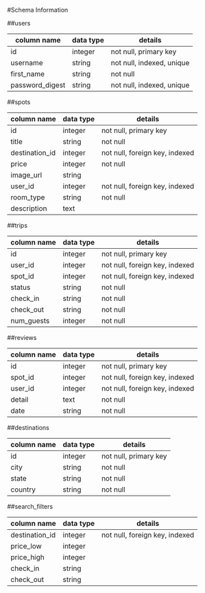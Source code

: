 #Schema Information

##users

| column name     | data type | details                   |
| --------------- | --------- | ------------------------- |
| id              | integer   | not null, primary key     |
| username        | string    | not null, indexed, unique |
| first_name      | string    | not null                  |
| password_digest | string    | not null, indexed, unique |

##spots

| column name    | data type | details                        |
| -------------- | --------- | ------------------------------ |
| id             | integer   | not null, primary key          |
| title          | string    | not null                       |
| destination_id | integer   | not null, foreign key, indexed |
| price          | integer   | not null                       |
| image_url      | string    |                                |
| user_id        | integer   | not null, foreign key, indexed |
| room_type      | string    | not null                       |
| description    | text      |                                |

##trips

| column name     | data type | details                        |
| --------------- | --------- | ------------------------------ |
| id              | integer   | not null, primary key          |
| user_id         | integer   | not null, foreign key, indexed |
| spot_id         | integer   | not null, foreign key, indexed |
| status          | string    | not null                       |
| check_in        | string    | not null                       |
| check_out       | string    | not null                       |
| num_guests      | integer   | not null                       |

##reviews

| column name | data type | details                        |
| ----------- | --------- | ------------------------------ |
| id          | integer   | not null, primary key          |
| spot_id     | integer   | not null, foreign key, indexed |
| user_id     | integer   | not null, foreign key, indexed |
| detail      | text      | not null                       |
| date        | string    | not null                       |

##destinations

| column name | data type | details               |
| ----------- | --------- | --------------------- |
| id          | integer   | not null, primary key |
| city        | string    | not null              |
| state       | string    | not null              |
| country     | string    | not null              |

##search_filters

| column name    | data type | details                        |
| -----------    | --------- | ------------------------------ |
| destination_id | integer   | not null, foreign key, indexed |
| price_low      | integer   |                                |
| price_high     | integer   |                                |
| check_in       | string    |                                |
| check_out      | string    |                                |

